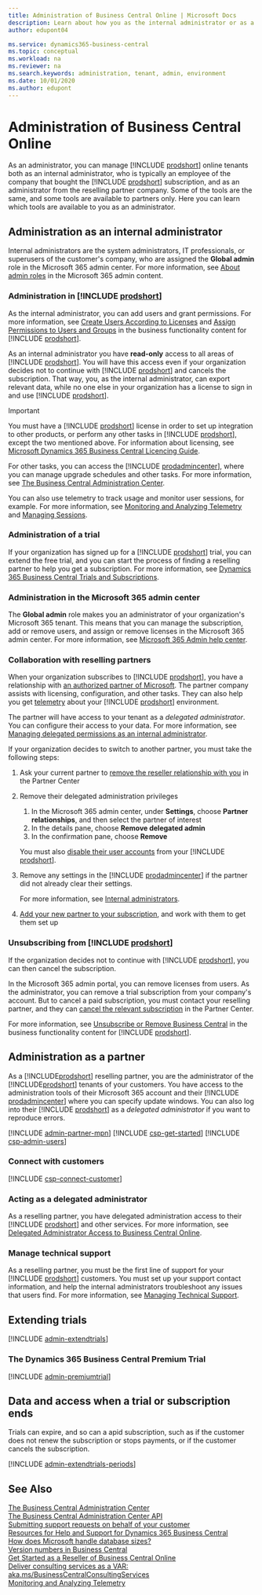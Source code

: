 ```yaml
---
title: Administration of Business Central Online | Microsoft Docs
description: Learn about how you as the internal administrator or as a reselling partner can manage online tenants of Dynamics 365 Business Central.  
author: edupont04

ms.service: dynamics365-business-central
ms.topic: conceptual
ms.workload: na
ms.reviewer: na
ms.search.keywords: administration, tenant, admin, environment
ms.date: 10/01/2020
ms.author: edupont
---
```


# Administration of Business Central Online

As an administrator, you can manage [!INCLUDE [prodshort](../developer/includes/prodshort.md)] online tenants both as an internal administrator, who is typically an employee of the company that bought the [!INCLUDE [prodshort](../developer/includes/prodshort.md)] subscription, and as an administrator from the reselling partner company. Some of the tools are the same, and some tools are available to partners only. Here you can learn which tools are available to you as an administrator.  

## Administration as an internal administrator

Internal administrators are the system administrators, IT professionals, or superusers of the customer's company, who are assigned the **Global admin** role in the Microsoft 365 admin center. For more information, see [About admin roles](/microsoft-365/admin/add-users/about-admin-roles) in the Microsoft 365 admin content.  

### Administration in [!INCLUDE [prodshort](../developer/includes/prodshort.md)]

As the internal administrator, you can add users and grant permissions. For more information, see [Create Users According to Licenses](/dynamics365/business-central/ui-how-users-permissions) and [Assign Permissions to Users and Groups](/dynamics365/business-central/ui-define-granular-permissions) in the business functionality content for [!INCLUDE [prodshort](../developer/includes/prodshort.md)].

As an internal administrator you have **read-only** access to all areas of [!INCLUDE [prodshort](../developer/includes/prodshort.md)]. You will have this access even if your organization decides not to continue with [!INCLUDE [prodshort](../developer/includes/prodshort.md)] and cancels the subscription. That way, you, as the internal administrator, can export relevant data, while no one else in your organization has a license to sign in and use [!INCLUDE [prodshort](../developer/includes/prodshort.md)].

> [!IMPORTANT]
> You must have a [!INCLUDE [prodshort](../developer/includes/prodshort.md)] license in order to set up integration to other products, or perform any other tasks in [!INCLUDE [prodshort](../developer/includes/prodshort.md)], except the two mentioned above. For information about licensing, see [Microsoft Dynamics 365 Business Central Licencing Guide](https://aka.ms/BusinessCentralLicensing).

For other tasks, you can access the [!INCLUDE [prodadmincenter](../developer/includes/prodadmincenter.md)], where you can manage upgrade schedules and other tasks. For more information, see [The Business Central Administration Center](tenant-admin-center.md).  

You can also use telemetry to track usage and monitor user sessions, for example. For more information, see [Monitoring and Analyzing Telemetry](telemetry-overview.md) and [Managing Sessions](tenant-admin-center-environments.md#managing-sessions).  

### Administration of a trial

If your organization has signed up for a [!INCLUDE [prodshort](../developer/includes/prodshort.md)] trial, you can extend the free trial, and you can start the process of finding a reselling partner to help you get a subscription. For more information, see [Dynamics 365 Business Central Trials and Subscriptions](/dynamics365/business-central/across-preview).  

### Administration in the Microsoft 365 admin center

The **Global admin** role makes you an administrator of your organization's Microsoft 365 tenant. This means that you can manage the subscription, add or remove users, and assign or remove licenses in the Microsoft 365 admin center. For more information, see [Microsoft 365 Admin help center](/office365/admin/admin-home).  

### Collaboration with reselling partners

When your organization subscribes to [!INCLUDE [prodshort](../developer/includes/prodshort.md)], you have a relationship with [an authorized partner of Microsoft](/microsoft-365/admin/misc/add-partner). The partner company assists with licensing, configuration, and other tasks. They can also help you get [telemetry](telemetry-overview.md) about your [!INCLUDE [prodshort](../developer/includes/prodshort.md)] environment.  

The partner will have access to your tenant as a *delegated administrator*. You can configure their access to your data. For more information, see [Managing delegated permissions as an internal administrator](delegated-admin.md#managing-delegated-permissions-as-an-internal-administrator).

If your organization decides to switch to another partner, you must take the following steps:

1. Ask your current partner to [remove the reseller relationship with you](/microsoft-365/admin/misc/add-partner#remove-a-reseller-relationship) in the Partner Center
2. Remove their delegated administration privileges

    1. In the Microsoft 365 admin center, under **Settings**, choose **Partner relationships**, and then select the partner of interest
    2. In the details pane, choose **Remove delegated admin**
    3. In the confirmation pane, choose **Remove**

    You must also [disable their user accounts](/dynamics365/business-central/ui-how-users-permissions#to-remove-a-users-access-to-the-system) from your [!INCLUDE [prodshort](../developer/includes/prodshort.md)].
3. Remove any settings in the [!INCLUDE [prodadmincenter](../developer/includes/prodadmincenter.md)] if the partner did not already clear their settings.  

    For more information, see [Internal administrators](tenant-admin-center.md#internal-administrators).

4. [Add your new partner to your subscription](/microsoft-365/admin/misc/add-partner#add-a-partner-to-an-existing-subscription), and work with them to get them set up  

### Unsubscribing from [!INCLUDE [prodshort](../developer/includes/prodshort.md)]

If the organization decides not to continue with [!INCLUDE [prodshort](../developer/includes/prodshort.md)], you can then cancel the subscription.  

In the Microsoft 365 admin portal, you can remove licenses from users. As the administrator, you can remove a trial subscription from your company's account. But to cancel a paid subscription, you must contact your reselling partner, and they can [cancel the relevant subscription](/partner-center/create-a-new-subscription?toc=/dynamics365/business-central/dev-itpro/administration&bc=../breadcrumb/toc.yml) in the Partner Center.  

For more information, see [Unsubscribe or Remove Business Central](/dynamics365/business-central/admin-cancel) in the business functionality content for [!INCLUDE [prodshort](../developer/includes/prodshort.md)].  

## Administration as a partner

As a [!INCLUDE[prodshort](../developer/includes/prodshort.md)] reselling partner, you are the administrator of the [!INCLUDE[prodshort](../developer/includes/prodshort.md)] tenants of your customers. You have access to the administration tools of their Microsoft 365 account and their [!INCLUDE [prodadmincenter](../developer/includes/prodadmincenter.md)] where you can specify update windows. You can also log into their [!INCLUDE [prodshort](../developer/includes/prodshort.md)] as a *delegated administrator* if you want to reproduce errors.  

[!INCLUDE [admin-partner-mpn](../developer/includes/admin-partner-mpn.md)]
[!INCLUDE [csp-get-started](../developer/includes/csp-get-started.md)]
[!INCLUDE [csp-admin-users](../developer/includes/csp-admin-users.md)]

### Connect with customers

[!INCLUDE [csp-connect-customer](../developer/includes/csp-connect-customer.md)]

### Acting as a delegated administrator

As a reselling partner, you have delegated administration access to their [!INCLUDE [prodshort](../developer/includes/prodshort.md)] and other services. For more information, see [Delegated Administrator Access to Business Central Online](delegated-admin.md).  

### Manage technical support

As a reselling partner, you must be the first line of support for your [!INCLUDE [prodshort](../developer/includes/prodshort.md)] customers. You must set up your support contact information, and help the internal administrators troubleshoot any issues that users find. For more information, see [Managing Technical Support](manage-technical-support.md).  

## Extending trials

[!INCLUDE [admin-extendtrials](../developer/includes/admin-extendtrials.md)]

### <a name="premiumtrial"></a>The Dynamics 365 Business Central Premium Trial

[!INCLUDE [admin-premiumtrial](../developer/includes/admin-premiumtrial.md)]

## Data and access when a trial or subscription ends

Trials can expire, and so can a apid subscription, such as if the customer does not renew the subscription or stops payments, or if the customer cancels the subscription.  

[!INCLUDE [admin-extendtrials-periods](../developer/includes/admin-extendtrials-periods.md)]

## See Also

[The Business Central Administration Center](tenant-admin-center.md)  
[The Business Central Administration Center API](administration-center-api.md)  
[Submitting support requests on behalf of your customer](manage-technical-support.md#submitsupportrequest)  
[Resources for Help and Support for Dynamics 365 Business Central](../help-and-support.md)  
[How does Microsoft handle database sizes?](../faq.md#how-does-microsoft-handle-database-sizes)  
[Version numbers in Business Central](version-numbers.md)  
[Get Started as a Reseller of Business Central Online](get-started-online.md)  
[Deliver consulting services as a VAR: aka.ms/BusinessCentralConsultingServices](https://aka.ms/BusinessCentralConsultingServices)  
[Monitoring and Analyzing Telemetry](telemetry-overview.md)  
